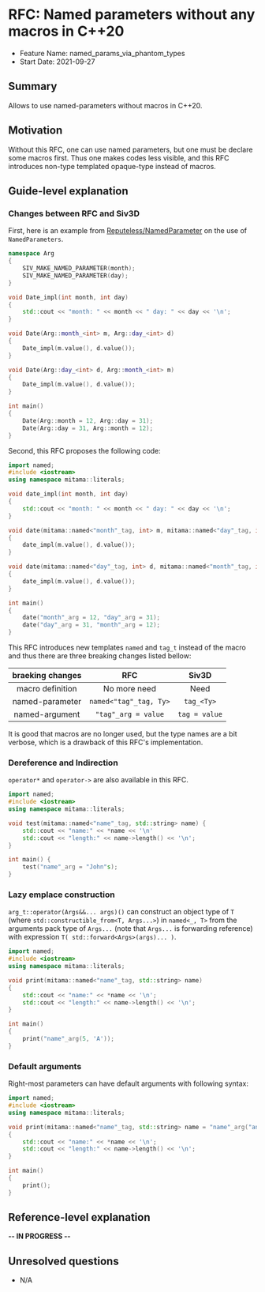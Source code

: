 
# RFC: Named parameters without any macros in C++20

- Feature Name: named_params_via_phantom_types
- Start Date: 2021-09-27

## Summary

Allows to use named-parameters without macros in C++20.

## Motivation

Without this RFC, one can use named parameters, but one must be declare some macros first.
Thus one makes codes less visible, and this RFC introduces non-type templated opaque-type instead of macros.

## Guide-level explanation

### Changes between RFC and Siv3D

First, here is an example from [Reputeless/NamedParameter](https://github.com/Reputeless/NamedParameter) on the use of `NamedParameters`.

```cpp
namespace Arg
{
    SIV_MAKE_NAMED_PARAMETER(month);
    SIV_MAKE_NAMED_PARAMETER(day);
}

void Date_impl(int month, int day)
{
    std::cout << "month: " << month << " day: " << day << '\n';
}

void Date(Arg::month_<int> m, Arg::day_<int> d)
{
    Date_impl(m.value(), d.value());
}

void Date(Arg::day_<int> d, Arg::month_<int> m)
{
    Date_impl(m.value(), d.value());
}

int main()
{
    Date(Arg::month = 12, Arg::day = 31);
    Date(Arg::day = 31, Arg::month = 12);
}
```

Second, this RFC proposes the following code:

```cpp
import named;
#include <iostream>
using namespace mitama::literals;

void date_impl(int month, int day)
{
    std::cout << "month: " << month << " day: " << day << '\n';
}

void date(mitama::named<"month"_tag, int> m, mitama::named<"day"_tag, int> d)
{
    date_impl(m.value(), d.value());
}

void date(mitama::named<"day"_tag, int> d, mitama::named<"month"_tag, int> m)
{
    date_impl(m.value(), d.value());
}

int main()
{
    date("month"_arg = 12, "day"_arg = 31);
    date("day"_arg = 31, "month"_arg = 12);
}
```

This RFC introduces new templates `named` and `tag_t` instead of the macro
and thus there are three breaking changes listed bellow:

| braeking changes |          RFC           |     Siv3D     |
| :--------------: | :--------------------: | :-----------: |
| macro definition |      No more need      |     Need      |
| named-parameter  | `named<"tag"_tag, Ty>` |  `tag_<Ty>`   |
|  named-argument  |  `"tag"_arg = value`   | `tag = value` |

It is good that macros are no longer used,
but the type names are a bit verbose,
which is a drawback of this RFC's implementation.

### Dereference and Indirection

`operator*` and `operator->` are also available in this RFC.

```cpp
import named;
#include <iostream>
using namespace mitama::literals;

void test(mitama::named<"name"_tag, std::string> name) {
    std::cout << "name:" << *name << '\n'
    std::cout << "length:" << name->length() << '\n';
}

int main() {
    test("name"_arg = "John"s);
}
```

### Lazy emplace construction

`arg_t::operator(Args&&... args)()` can construct an object type of `T` (where `std::constructible_from<T, Args...>`)
in `named<_, T>` from the arguments pack type of `Args...` (note that `Args...` is forwarding reference)
with expression `T( std::forward<Args>(args)... )`.

```cpp
import named;
#include <iostream>
using namespace mitama::literals;

void print(mitama::named<"name"_tag, std::string> name)
{
    std::cout << "name:" << *name << '\n';
    std::cout << "length:" << name->length() << '\n';
}

int main()
{
    print("name"_arg(5, 'A'));
}
```

### Default arguments

Right-most parameters can have default arguments with following syntax:

```cpp
import named;
#include <iostream>
using namespace mitama::literals;

void print(mitama::named<"name"_tag, std::string> name = "name"_arg("anonymous"))
{
    std::cout << "name:" << *name << '\n';
    std::cout << "length:" << name->length() << '\n';
}

int main()
{
    print();
}
```

## Reference-level explanation

**-- IN PROGRESS --**

## Unresolved questions

- N/A
